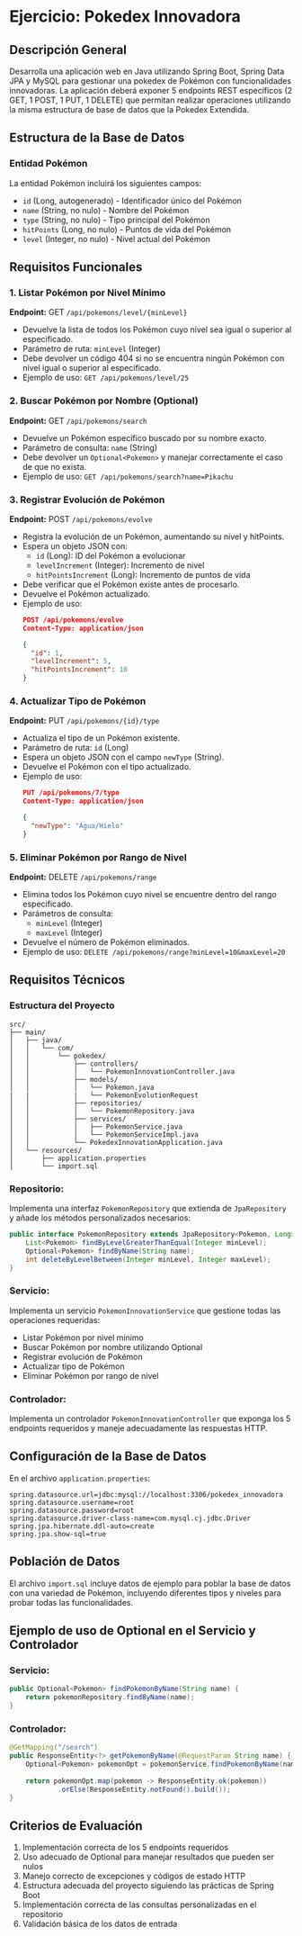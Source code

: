 # Ejercicio: Pokedex Innovadora

## Descripción General

Desarrolla una aplicación web en Java utilizando Spring Boot, Spring Data JPA y MySQL para gestionar una pokedex de Pokémon con funcionalidades innovadoras. La aplicación deberá exponer 5 endpoints REST específicos (2 GET, 1 POST, 1 PUT, 1 DELETE) que permitan realizar operaciones utilizando la misma estructura de base de datos que la Pokedex Extendida.

## Estructura de la Base de Datos

### Entidad Pokémon
La entidad Pokémon incluirá los siguientes campos:
- `id` (Long, autogenerado) - Identificador único del Pokémon
- `name` (String, no nulo) - Nombre del Pokémon
- `type` (String, no nulo) - Tipo principal del Pokémon
- `hitPoints` (Long, no nulo) - Puntos de vida del Pokémon
- `level` (Integer, no nulo) - Nivel actual del Pokémon

## Requisitos Funcionales

### 1. Listar Pokémon por Nivel Mínimo
**Endpoint:** GET `/api/pokemons/level/{minLevel}`
- Devuelve la lista de todos los Pokémon cuyo nivel sea igual o superior al especificado.
- Parámetro de ruta: `minLevel` (Integer)
- Debe devolver un código 404 si no se encuentra ningún Pokémon con nivel igual o superior al especificado.
- Ejemplo de uso: `GET /api/pokemons/level/25`

### 2. Buscar Pokémon por Nombre (Optional)
**Endpoint:** GET `/api/pokemons/search`
- Devuelve un Pokémon específico buscado por su nombre exacto.
- Parámetro de consulta: `name` (String)
- Debe devolver un `Optional<Pokemon>` y manejar correctamente el caso de que no exista.
- Ejemplo de uso: `GET /api/pokemons/search?name=Pikachu`

### 3. Registrar Evolución de Pokémon
**Endpoint:** POST `/api/pokemons/evolve`
- Registra la evolución de un Pokémon, aumentando su nivel y hitPoints.
- Espera un objeto JSON con:
  - `id` (Long): ID del Pokémon a evolucionar
  - `levelIncrement` (Integer): Incremento de nivel
  - `hitPointsIncrement` (Long): Incremento de puntos de vida
- Debe verificar que el Pokémon existe antes de procesarlo.
- Devuelve el Pokémon actualizado.
- Ejemplo de uso:
  ```json
  POST /api/pokemons/evolve
  Content-Type: application/json
  
  {
    "id": 1,
    "levelIncrement": 5,
    "hitPointsIncrement": 10
  }
  ```

### 4. Actualizar Tipo de Pokémon
**Endpoint:** PUT `/api/pokemons/{id}/type`
- Actualiza el tipo de un Pokémon existente.
- Parámetro de ruta: `id` (Long)
- Espera un objeto JSON con el campo `newType` (String).
- Devuelve el Pokémon con el tipo actualizado.
- Ejemplo de uso:
  ```json
  PUT /api/pokemons/7/type
  Content-Type: application/json
  
  {
    "newType": "Agua/Hielo"
  }
  ```

### 5. Eliminar Pokémon por Rango de Nivel
**Endpoint:** DELETE `/api/pokemons/range`
- Elimina todos los Pokémon cuyo nivel se encuentre dentro del rango especificado.
- Parámetros de consulta: 
  - `minLevel` (Integer)
  - `maxLevel` (Integer)
- Devuelve el número de Pokémon eliminados.
- Ejemplo de uso: `DELETE /api/pokemons/range?minLevel=10&maxLevel=20`

## Requisitos Técnicos

### Estructura del Proyecto
```
src/
├── main/
│   ├── java/
│   │   └── com/
│   │       └── pokedex/
│   │           ├── controllers/
│   │           │   └── PokemonInnovationController.java
│   │           ├── models/
│   │           │   └── Pokemon.java
|   |           |   └── PokemonEvolutionRequest
│   │           ├── repositories/
│   │           │   └── PokemonRepository.java
│   │           ├── services/
│   │           │   ├── PokemonService.java
│   │           │   └── PokemonServiceImpl.java
│   │           └── PokedexInnovationApplication.java
│   └── resources/
│       ├── application.properties
│       └── import.sql
```

### Repositorio:
Implementa una interfaz `PokemonRepository` que extienda de `JpaRepository` y añade los métodos personalizados necesarios:
```java
public interface PokemonRepository extends JpaRepository<Pokemon, Long> {
    List<Pokemon> findByLevelGreaterThanEqual(Integer minLevel);
    Optional<Pokemon> findByName(String name);
    int deleteByLevelBetween(Integer minLevel, Integer maxLevel);
}
```

### Servicio:
Implementa un servicio `PokemonInnovationService` que gestione todas las operaciones requeridas:
- Listar Pokémon por nivel mínimo
- Buscar Pokémon por nombre utilizando Optional
- Registrar evolución de Pokémon
- Actualizar tipo de Pokémon
- Eliminar Pokémon por rango de nivel

### Controlador:
Implementa un controlador `PokemonInnovationController` que exponga los 5 endpoints requeridos y maneje adecuadamente las respuestas HTTP.

## Configuración de la Base de Datos

En el archivo `application.properties`:

```properties
spring.datasource.url=jdbc:mysql://localhost:3306/pokedex_innovadora
spring.datasource.username=root
spring.datasource.password=root
spring.datasource.driver-class-name=com.mysql.cj.jdbc.Driver
spring.jpa.hibernate.ddl-auto=create
spring.jpa.show-sql=true
```

## Población de Datos

El archivo `import.sql` incluye datos de ejemplo para poblar la base de datos con una variedad de Pokémon, incluyendo diferentes tipos y niveles para probar todas las funcionalidades.

## Ejemplo de uso de Optional en el Servicio y Controlador

### Servicio:
```java
public Optional<Pokemon> findPokemonByName(String name) {
    return pokemonRepository.findByName(name);
}
```

### Controlador:
```java
@GetMapping("/search")
public ResponseEntity<?> getPokemonByName(@RequestParam String name) {
    Optional<Pokemon> pokemonOpt = pokemonService.findPokemonByName(name);
    
    return pokemonOpt.map(pokemon -> ResponseEntity.ok(pokemon))
            .orElse(ResponseEntity.notFound().build());
}
```

## Criterios de Evaluación

1. Implementación correcta de los 5 endpoints requeridos
2. Uso adecuado de Optional para manejar resultados que pueden ser nulos
3. Manejo correcto de excepciones y códigos de estado HTTP
4. Estructura adecuada del proyecto siguiendo las prácticas de Spring Boot
5. Implementación correcta de las consultas personalizadas en el repositorio
6. Validación básica de los datos de entrada